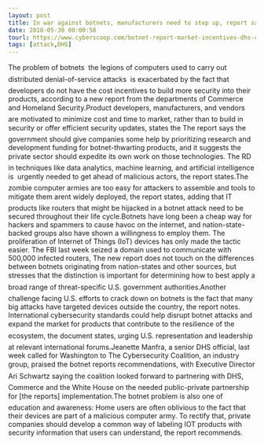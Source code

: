 ```yaml
---
layout: post
title: In war against botnets, manufacturers need to step up, report says
date: 2018-05-30 00:00:58
tourl: https://www.cyberscoop.com/botnet-report-market-incentives-dhs-commerce/?category_news=technology
tags: [attack,DHS]
---
```

The problem of botnets  the legions of computers used to carry out distributed denial-of-service attacks  is exacerbated by the fact that developers do not have the cost incentives to build more security into their products, according to a new report from the departments of Commerce and Homeland Security.Product developers, manufacturers, and vendors are motivated to minimize cost and time to market, rather than to build in security or offer efficient security updates, states the The report says the government should give companies some help by prioritizing research and development funding for botnet-thwarting products, and it suggests the private sector should expedite its own work on those technologies. The RD  in techniques like data analytics, machine learning, and artificial intelligence is  urgently needed to get ahead of malicious actors, the report states.The zombie computer armies are too easy for attackers to assemble and tools to mitigate them arent widely deployed, the report states, adding that IT products like routers that might be hijacked in a botnet attack need to be secured throughout their life cycle.Botnets have long been a cheap way for hackers and spammers to cause havoc on the internet, and nation-state-backed groups also have shown a willingness to employ them. The proliferation of Internet of Things (IoT) devices has only made the tactic easier. The FBI last week seized a domain used to communicate with 500,000 infected routers, The new report does not touch on the differences between botnets originating from nation-states and other sources, but stresses that the distinction is important for determining how to best apply a broad range of threat-specific U.S. government authorities.Another challenge facing U.S. efforts to crack down on botnets is the fact that many big attacks have targeted devices outside the country, the report notes. International cybersecurity standards could help disrupt botnet attacks and expand the market for products that contribute to the resilience of the ecosystem, the document states, urging U.S. representation and leadership at relevant international forums.Jeanette Manfra, a senior DHS official, last week called for Washington to The Cybersecurity Coalition, an industry group, praised the botnet reports recommendations, with Executive Director Ari Schwartz saying the coalition looked forward to partnering with DHS, Commerce and the White House on the needed public-private partnership for [the reports] implementation.The botnet problem is also one of education and awareness: Home users are often oblivious to the fact that their devices are part of a malicious computer army. To rectify that, private companies should develop a common way of labeling IOT products with security information that users can understand, the report recommends. 